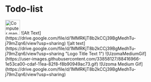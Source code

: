 # Todo-list

<img src="../assets/todo-gif.gif" alt="Computer man" style="width:48px;height:48px;">
![Alt Text](https://drive.google.com/file/d/1MMRKjT8b2kCCj39BgMedhTu-j79mZqn6/view?usp=sharing)
![alt text](https://drive.google.com/file/d/1MMRKjT8b2kCCj39BgMedhTu-j79mZqn6/view?usp=sharing "Logo Title Text 1")
![UzomaMediumGif](https://user-images.githubusercontent.com/33858127/88416966-1e53ca00-cdaf-11ea-82f8-f8b90949ac73.gif)
![Uzoma Medium Gif](https://drive.google.com/file/d/1MMRKjT8b2kCCj39BgMedhTu-j79mZqn6/view?usp=sharing)
